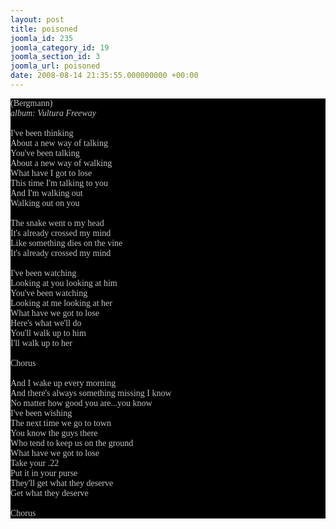 ```yaml
---
layout: post
title: poisoned
joomla_id: 235
joomla_category_id: 19
joomla_section_id: 3
joomla_url: poisoned
date: 2008-08-14 21:35:55.000000000 +00:00
---
```

<span style="font-family: Times; color: #000000" class="Apple-style-span">
<div style="margin: 0px; padding: 0px; color: #8c8c8c; font-family: 'Book Antiqua',Palatino,'Times New Roman',Times,serif; font-size: 1em; background-color: #000000">
<span style="color: #c0c0c0" class="Apple-style-span">(Bergmann)<br />
<i>album: Vultura Freeway</i><br />
<br />
I've been thinking<br />
About a new way of talking<br />
You've been talking <br />
About a new way of walking<br />
What have I got to lose<br />
This time I'm talking to you<br />
And I'm walking out<br />
Walking out on you<br />
<br />
The snake went o my head<br />
It's already crossed my mind<br />
Like something dies on the vine<br />
It's already crossed my mind<br />
<br />
I've been watching<br />
Looking at you looking at him<br />
You've been watching<br />
Looking at me looking at her<br />
What have we got to lose<br />
Here's what we'll do<br />
You'll walk up to him<br />
I'll walk up to her<br />
<br />
Chorus<br />
<br />
And I wake up every morning<br />
And there's always something missing I know<br />
No matter how good you are...you know<br />
I've been wishing<br />
The next time we go to town<br />
You know the guys there<br />
Who tend to keep us on the ground<br />
What have we got to lose<br />
Take your .22<br />
Put it in your purse<br />
They'll get what they deserve<br />
Get what they deserve<br />
<br />
Chorus<br />
</span>
</div>
</span>
